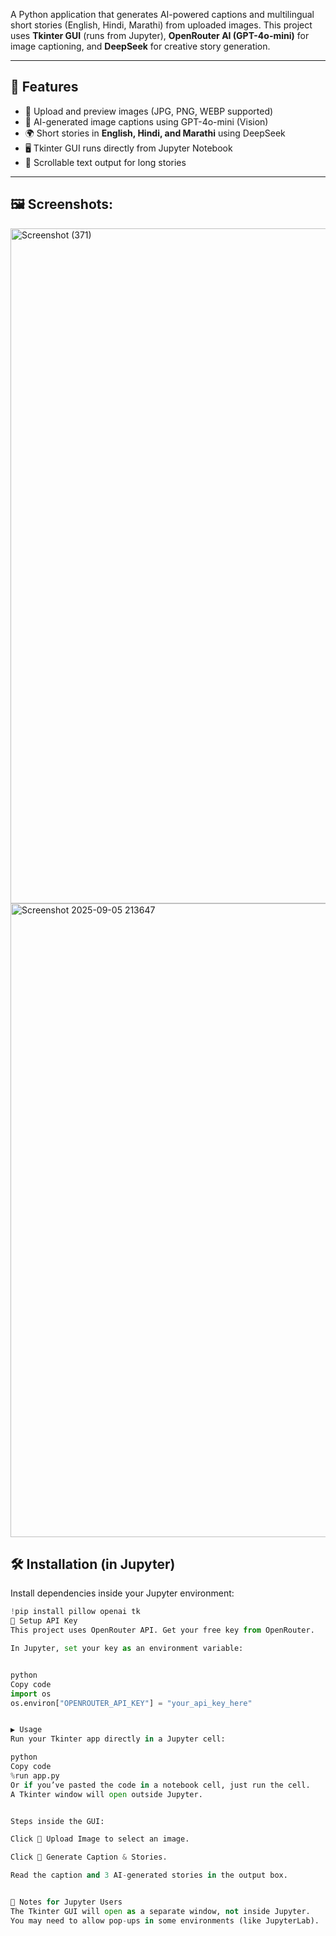 
 A Python application that generates AI-powered captions and multilingual short stories (English, Hindi, Marathi) from uploaded images.
 This project uses **Tkinter GUI** (runs from Jupyter), **OpenRouter AI (GPT-4o-mini)** for image captioning, and **DeepSeek** for creative story generation.  
 
---

## 🚀 Features
- 📂 Upload and preview images (JPG, PNG, WEBP supported)  
- 📝 AI-generated image captions using GPT-4o-mini (Vision)  
- 🌍 Short stories in **English, Hindi, and Marathi** using DeepSeek  
- 🖥️ Tkinter GUI runs directly from Jupyter Notebook  
- 📜 Scrollable text output for long stories  

---


## 🖼️ Screenshots:


<img width="1920" height="1080" alt="Screenshot (371)" src="https://github.com/user-attachments/assets/de0ef771-ac38-4c29-829c-de7e0e890417" />



<img width="1919" height="1014" alt="Screenshot 2025-09-05 213647" src="https://github.com/user-attachments/assets/306d966e-b870-4d0d-b000-fd04c35e980b" />



## 🛠️ Installation (in Jupyter)

Install dependencies inside your Jupyter environment:


```python
!pip install pillow openai tk
🔑 Setup API Key
This project uses OpenRouter API. Get your free key from OpenRouter.

In Jupyter, set your key as an environment variable:


python
Copy code
import os
os.environ["OPENROUTER_API_KEY"] = "your_api_key_here"


▶️ Usage
Run your Tkinter app directly in a Jupyter cell:

python
Copy code
%run app.py
Or if you’ve pasted the code in a notebook cell, just run the cell.
A Tkinter window will open outside Jupyter.


Steps inside the GUI:

Click 📂 Upload Image to select an image.

Click 🚀 Generate Caption & Stories.

Read the caption and 3 AI-generated stories in the output box.


📌 Notes for Jupyter Users
The Tkinter GUI will open as a separate window, not inside Jupyter.
You may need to allow pop-ups in some environments (like JupyterLab).




